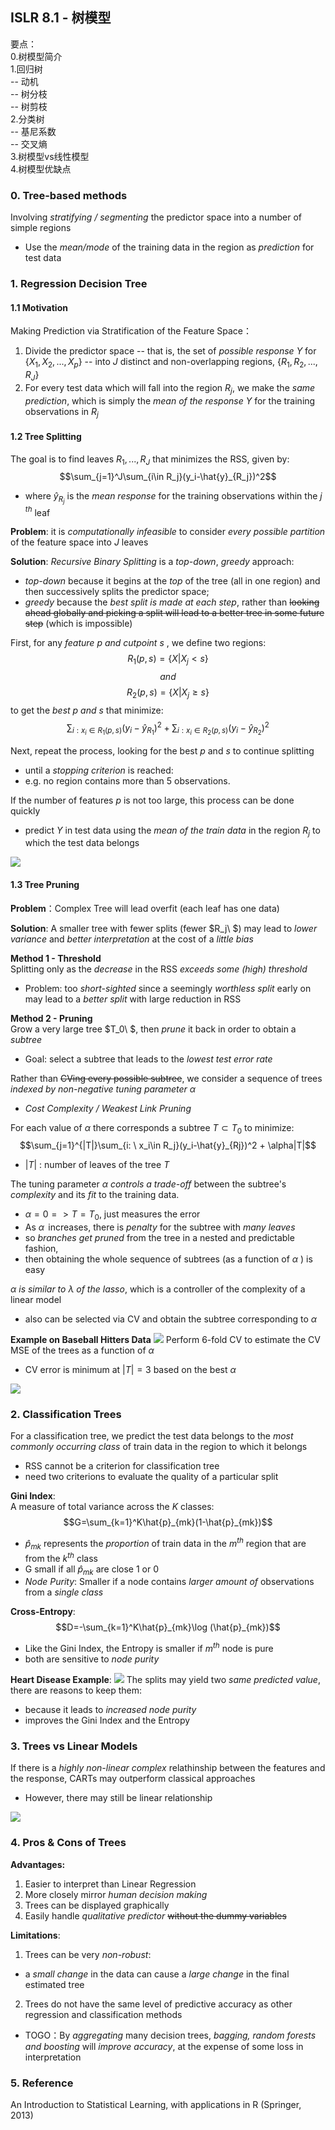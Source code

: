 ## ISLR 8.1 - 树模型
要点：  
0.树模型简介    
1.回归树  
-- 动机  
-- 树分枝  
-- 树剪枝  
2.分类树  
-- 基尼系数  
-- 交叉熵  
3.树模型vs线性模型  
4.树模型优缺点
### 0. Tree-based methods
Involving *stratifying / segmenting* the predictor space into a number of simple regions
- Use the *mean/mode*  of the training data in the region as *prediction* for test data


### 1. Regression Decision Tree
#### 1.1 Motivation
Making Prediction via Stratification of the Feature Space： 
1. Divide the predictor space -- that is, the set of *possible response $Y$* for $\{X_1,X_2,...,X_p\}$ -- into $J$ distinct and non-overlapping regions, $\{R_1,R_2,...,R_J\}$
2. For every test data which will fall into the region $R_j$, we make the *same prediction*, which is simply the *mean of the response $Y$* for the training observations in $R_j$  

#### 1.2 Tree Splitting
The goal is to find leaves $R_1,...,R_J$ that minimizes the RSS, given by:
$$\sum_{j=1}^J\sum_{i\in R_j}(y_i-\hat{y}_{R_j})^2$$
- where $\hat{y}_{R_j}$ is the *mean response* for the training observations within the $j\,^{th}$ leaf

**Problem**: it is *computationally infeasible* to consider *every possible partition* of the feature space into $J$ leaves

**Solution**: *Recursive Binary Splitting* is a *top-down*, *greedy* approach:
- *top-down* because it begins at the *top* of the tree (all in one region) and then successively splits the predictor space;
- *greedy* because the *best split is made  at each step*, rather than ~~looking ahead globally and picking a split will lead to a better tree in some future step~~ (which is impossible)

First, for any *feature $p$ and cutpoint $s$* , we define two regions:
$$R_1(p,s)=\{X|X_j< s\}$$
$$and$$
$$R_2(p,s)=\{X|X_j\geq s\}$$ 
to get the *best $p$ and $s$* that minimize:
$$\sum_{i:x_i\in R_1(p,s)}(y_i-\hat{y}_{R_1})^2+\sum_{i:x_i\in R_2(p,s)}(y_i-\hat{y}_{R_2})^2$$

Next, repeat the process, looking for the best $p$ and $s$ to continue splitting
- until a *stopping criterion* is reached:
- e.g. no region contains more than 5 observations.

If the number of features $p$ is not too large, this process can be done quickly
- predict $Y$ in test data using the *mean of the train data* in the region $R_j$ to which the test data belongs

![](https://imgkr2.cn-bj.ufileos.com/23158c95-4725-4d0b-ae93-5d15c9ef9e2f.jpeg?UCloudPublicKey=TOKEN_8d8b72be-579a-4e83-bfd0-5f6ce1546f13&Signature=7ZtLjCiJtQalSeGfbbjZyvJkLhk%253D&Expires=1605344305)

#### 1.3 Tree Pruning 
**Problem**：Complex Tree will lead overfit (each leaf has one data)  

**Solution**: A smaller tree with fewer splits (fewer $R_j\ $) may lead to *lower variance* and *better interpretation* at the cost of a *little bias*

**Method 1 - Threshold**  
Splitting only as the *decrease* in the RSS *exceeds some (high) threshold*
- Problem: too *short-sighted* since a seemingly *worthless split* early on may lead to a *better split* with large reduction in RSS 

**Method 2 - Pruning**  
Grow a very large tree $T_0\ $, then *prune* it back in order to obtain a *subtree*
- Goal: select a subtree that leads to the *lowest test error rate*

Rather than ~~CVing every possible subtree~~, we consider a sequence of trees *indexed by non-negative tuning parameter $\alpha$*
- *Cost Complexity / Weakest Link Pruning*

For each value of $\alpha$ there corresponds a subtree $T\subset T_0$ to minimize:
$$\sum_{j=1}^{|T|}\sum_{i: \ x_i\in R_j}(y_i-\hat{y}_{Rj})^2 + \alpha|T|$$
- $|T|$ : number of leaves of the tree $T$

The tuning parameter *$\alpha$ controls a trade-off* between the subtree's *complexity* and its *fit* to the training data.
- $\alpha= 0 => T = T_0$, just measures the error
- As $\alpha\,$ increases, there is *penalty* for the subtree with *many leaves* 
- so *branches get pruned* from the tree in a nested and predictable fashion,
- then obtaining the whole sequence of subtrees (as a function of $\alpha$ ) is easy

*$\alpha$ is similar to $\lambda$ of the lasso*, which is a controller of the complexity of a linear model
- also can be selected via CV and obtain the subtree corresponding to $\alpha$

**Example on Baseball Hitters Data**
![](https://imgkr2.cn-bj.ufileos.com/ce59c10a-5dfa-4d53-830a-da9e63549feb.jpeg?UCloudPublicKey=TOKEN_8d8b72be-579a-4e83-bfd0-5f6ce1546f13&Signature=kmNP4S6uTLBb66tx7%252FnJ9tWQORI%253D&Expires=1605425017)
Perform 6-fold CV to estimate the CV MSE of the trees as a function of $\alpha$  
- CV error is minimum at $|T|=3$ based on the best $\alpha$


![](https://imgkr2.cn-bj.ufileos.com/86f44856-a01b-4ee9-80aa-386ba0b19c75.jpeg?UCloudPublicKey=TOKEN_8d8b72be-579a-4e83-bfd0-5f6ce1546f13&Signature=6mqnGCmTQDG%252BqlugUL5hJlPmWOo%253D&Expires=1605425052)


### 2. Classification Trees
For a classification tree, we predict the test data belongs to the *most commonly occurring class* of train data in the region to which it belongs
- RSS cannot be a criterion for classification tree
- need two criterions to evaluate the quality of a particular split

**Gini Index**:  
A measure of total variance across the $K$ classes:
$$G=\sum_{k=1}^K\hat{p}_{mk}(1-\hat{p}_{mk})$$
- $\hat{p}_{mk}$ represents the *proportion* of train data in the $m^{th}$ region that are from the $k^{th}$ class  
- G small if all $\hat{p}_{mk}$ are close 1 or 0
- *Node Purity*: Smaller if a node contains *larger amount of* observations from a *single class*


**Cross-Entropy**:
$$D=-\sum_{k=1}^K\hat{p}_{mk}\log (\hat{p}_{mk})$$
- Like the Gini Index, the Entropy is smaller if $m^{th}$ node is pure
- both are sensitive to *node purity*

**Heart Disease Example**:
![](https://imgkr2.cn-bj.ufileos.com/cde32f87-d03a-4895-bd6e-c611b7f26575.jpeg?UCloudPublicKey=TOKEN_8d8b72be-579a-4e83-bfd0-5f6ce1546f13&Signature=WxY%252BnuIrsPqR1075FGxUa%252BTyVmI%253D&Expires=1605344174)
The splits may yield two *same predicted value*, there are reasons to keep them:
- because it leads to *increased node purity*
- improves the Gini Index and the Entropy
### 3. Trees vs Linear Models
If there is a *highly non-linear complex* relathinship between the features and the response, CARTs may outperform classical approaches
- However, there may still be linear relationship

![](https://imgkr2.cn-bj.ufileos.com/51bd514e-2f37-4c8a-ad5d-68cf55d48ea3.jpeg?UCloudPublicKey=TOKEN_8d8b72be-579a-4e83-bfd0-5f6ce1546f13&Signature=UycMCrvdTvR5OOhLdEGqYvf4NCg%253D&Expires=1605344911)
### 4. Pros & Cons of Trees
**Advantages:** 
1. Easier to interpret than Linear Regression
2. More closely mirror *human decision making*
3. Trees can be displayed graphically
4. Easily handle *qualitative predictor* ~~without the  dummy variables~~

**Limitations**:  
1. Trees can be very *non-robust*:
- a *small change* in the data can cause a *large change* in the final estimated tree  
2. Trees do not have the same level of predictive accuracy as other regression and classification methods
- TOGO：By *aggregating* many decision trees, *bagging, random forests and boosting* will *improve accuracy*, at the expense of some loss in interpretation

### 5. Reference
An Introduction to Statistical Learning, with applications in R (Springer, 2013)

